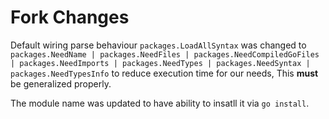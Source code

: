# Fork Changes

Default wiring parse behaviour `packages.LoadAllSyntax` was changed to `packages.NeedName | packages.NeedFiles | packages.NeedCompiledGoFiles | packages.NeedImports | packages.NeedTypes | packages.NeedSyntax | packages.NeedTypesInfo` to
reduce execution time for our needs, This **must** be generalized properly.

The module name was updated to have ability to insatll it via `go install`.